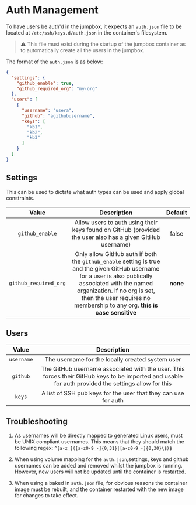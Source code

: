 # Auth Management

To have users be auth'd in the jumpbox, it expects an `auth.json` file to be
located at `/etc/ssh/keys.d/auth.json` in the container's filesystem.

> ⚠️ This file must exist during the startup of the jumpbox container as to
> automatically create all the users in the jumpbox.

The format of the `auth.json` is as below:

```json
{
  "settings": {
    "github_enable": true,
    "github_required_org": "my-org"
  },
  "users": [
    {
      "username": "usera",
      "github": "agithubusername",
      "keys": [
        "kb1",
        "kb2",
        "kb3"
      ]
    }
  ]
}
```

## Settings

This can be used to dictate what auth types can be used and apply global
constraints.

|         Value         |                                                                                                                             Description                                                                                                                              | Default  |
| :-------------------: | :------------------------------------------------------------------------------------------------------------------------------------------------------------------------------------------------------------------------------------------------------------------: | :------: |
|    `github_enable`    |                                                                              Allow users to auth using their keys found on GitHub (provided the user also has a given GitHub username)                                                                               |  false   |
| `github_required_org` | Only allow GitHub auth if both the `github_enable` setting is true and the given GitHub username for a user is also publically associated with the named organization. If no org is set, then the user requires no membership to any org. **this is case sensitive** | **none** |


## Users

|   Value    |                                                                     Description                                                                     |
| :--------: | :-------------------------------------------------------------------------------------------------------------------------------------------------: |
| `username` |                                                  The username for the locally created system user                                                   |
|  `github`  | The GitHub username associated with the user. This forces their GitHub keys to be imported and usable for auth provided the settings allow for this |
|   `keys`   |                                           A list of SSH pub keys for the user that they can use for auth                                            |


## Troubleshooting

1. As usernames will be directly mapped to generated Linux users, must be UNIX compliant usernames. This means that they should match the following regex: `^[a-z_]([a-z0-9_-]{0,31}|[a-z0-9_-]{0,30}\$)$`

2. When using volume mapping for the `auth.json`,settings, keys and github usernames can be added and removed whilst the jumpbox is running. However, new users will not be updated until the container is restarted.

3. When using a baked in `auth.json` file, for obvious reasons the container image must be rebuilt, and the container restarted with the new image for changes to take effect.

